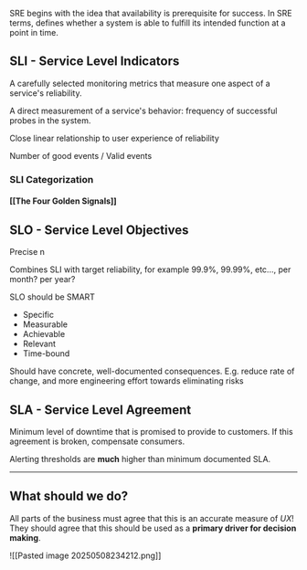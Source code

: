 SRE begins with the idea that availability is prerequisite for success. In SRE terms, defines whether a system is able to fulfill its intended function at a point in time.

## SLI - Service Level Indicators

A carefully selected monitoring metrics that measure one aspect of a service's reliability.

A direct measurement of a service's behavior: frequency of successful probes in the system. 

Close linear relationship to user experience of reliability

Number of good events / Valid events
### SLI Categorization

#### [[The Four Golden Signals]]

## SLO - Service Level Objectives

Precise n

Combines SLI with target reliability, for example 99.9%, 99.99%, etc..., per month? per year?

SLO should be SMART
- Specific
- Measurable
- Achievable
- Relevant
- Time-bound

Should have concrete, well-documented consequences. E.g. reduce rate of change, and more engineering effort towards eliminating risks

## SLA - Service Level Agreement

Minimum level of downtime that is promised to provide to customers. If this agreement is broken, compensate consumers.

Alerting thresholds are **much** higher than minimum documented SLA.

---
## What should we do?

All parts of the business must agree that this is an accurate measure of *UX*! They should agree that this should be used as a **primary driver for decision making**.

![[Pasted image 20250508234212.png]]

